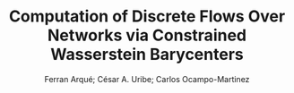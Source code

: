 ---
paperId: 7
author: Ferran Arqué; César A. Uribe; Carlos Ocampo-Martinez
publicationauthor: Arqué, F. et al.
title: Computation of Discrete Flows Over Networks via Constrained Wasserstein Barycenters
pdf: paper_07.pdf
poster: poster_7.png
pitch: https://www.youtube.com/watch?v=1RAk5EFHvfs&list=PLFHvi5sdWF5VqqqQvVC5SuBY7ecSgqequ&index=4&ab_channel=LatinXinAI
type: Oral
topic: Applications
category: Extended Abstract
link: https://doi.org/10.52591/lxai202107246
conference: icml
year: 2021
tags: icml-2021
location: Virtual
---